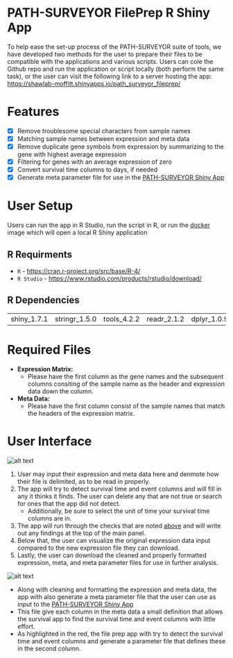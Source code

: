 # PATH-SURVEYOR FilePrep R Shiny App

To help ease the set-up process of the PATH-SURVEYOR suite of tools, we have developed two methods for the user to prepare their files to be compatible with the applications and various scripts. Users can cole the Github repo and run the application or script locally (both perform the same task), or the user can visit the following link to a server hosting the app: 
https://shawlab-moffitt.shinyapps.io/path_surveyor_fileprep/

# Features

- [x] Remove troublesome special characters from sample names
- [x] Matching sample names between expression and meta data
- [x] Remove duplicate gene symbols from expression by summarizing to the gene with highest average expression
- [x] Filtering for genes with an average expression of zero
- [x] Convert survival time columns to days, if needed
- [x] Generate meta parameter file for use in the [PATH-SURVEYOR Shiny App](https://github.com/shawlab-moffitt/PATH-SURVEYOR-Suite/tree/main/2-PATH-SURVEYOR-Interactive-App)

# User Setup

Users can run the app in R Studio, run the script in R, or run the [docker](https://github.com/shawlab-moffitt/PATH-SURVEYOR-Suite/tree/main/7-PATH-SURVEYOR-Docker/Docker_PATH-SURVEYOR-FilePrep-App) image which will open a local R Shiny application

## R Requirments

* `R` - https://cran.r-project.org/src/base/R-4/
* `R Studio` - https://www.rstudio.com/products/rstudio/download/

## R Dependencies

|  |  |  |  |  |  |
| --- | --- | --- | --- | --- | --- |
| shiny_1.7.1 | stringr_1.5.0 | tools_4.2.2 | readr_2.1.2 | dplyr_1.0.9 | DT_0.23 |

# Required Files

* **Expression Matrix:**
  * Please have the first column as the gene names and the subsequent columns consiting of the sample name as the header and expression data down the column.
* **Meta Data:**
  * Please have the first column consist of the sample names that match the headers of the expression matrix.


# User Interface

![alt text](https://github.com/shawlab-moffitt/PATH-SURVEYOR-Suite/tree/main/1-Getting_Started/2-FilePrep/Example_UI_Screenshots/PATH_SURVEYOR_FilePrepApp1.PNG?raw=true)

1. User may input their expression and meta data here and denmote how their file is delimited, as to be read in properly.
2. The app will try to detect survival time and event columns and will fill in any it thinks it finds. The user can delete any that are not true or search for ones that the app did not detect. 
   * Additionally, be sure to select the unit of time your survival time columns are in.
3. The app will run through the checks that are noted [above](https://github.com/shawlab-moffitt/PATH-SURVEYOR-FilePrep_ShinyApp#features) and will write out any findings at the top of the main panel.
4. Below that, the user can visualize the original expression data input compared to the new expression file they can download.
5. Lastly, the user can download the cleaned and properly formatted expression, meta, and meta parameter files for use in further analysis.

![alt text](https://github.com/shawlab-moffitt/PATH-SURVEYOR-Suite/tree/main/1-Getting_Started/2-FilePrep/Example_UI_Screenshots/PATH_SURVEYOR_FilePrepApp2.PNG?raw=true)

* Along with cleaning and formatting the expression and meta data, the app with also generate a meta parameter file that the user can use as input to the [PATH-SURVEYOR Shiny App](https://github.com/shawlab-moffitt/PATH-SURVEYOR-Suite/tree/main/2-PATH-SURVEYOR-Interactive-App)
* This file give each column in the meta data a small definition that allows the survival app to find the survival time and event columns with little effort. 
* As highlighted in the red, the file prep app with try to detect the survival time and event columns and generate a parameter file that defines these in the second column.


